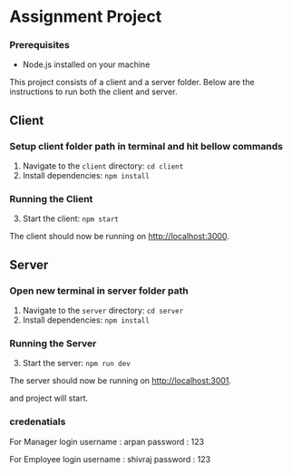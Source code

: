 # Assignment Project

### Prerequisites
- Node.js installed on your machine


This project consists of a client and a server folder. Below are the instructions to run both the client and server.

## Client

### Setup client folder path in terminal and hit bellow commands
1. Navigate to the `client` directory: `cd client`
2. Install dependencies: `npm install`

### Running the Client
3. Start the client: `npm start`

The client should now be running on [http://localhost:3000](http://localhost:3000).

## Server

### Open new terminal in server folder path
1. Navigate to the `server` directory: `cd server`
2. Install dependencies: `npm install`

### Running the Server
3. Start the server: `npm run dev`

The server should now be running on [http://localhost:3001](http://localhost:3001).

and project will start.

### credenatials
For Manager login
username : arpan
password : 123

For Employee login
username : shivraj
password : 123
